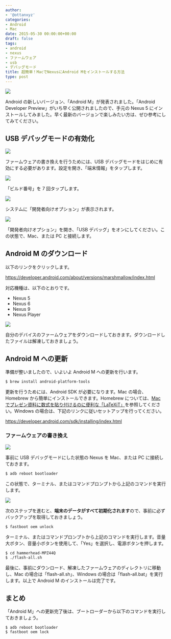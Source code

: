 ```yaml
---
author:
- '@ottanxyz'
categories:
- Android
- Mac
date: 2015-05-30 00:00:00+00:00
draft: false
tags:
- android
- nexus
- ファームウェア
- usb
- デバッグモード
title: 超簡単！MacでNexusにAndroid Mをインストールする方法
type: post
---
```


![](150529-5568fa2b9a7c5.jpg)

Android の新しいバージョン、「Android M」が発表されました。「Android Developer Preview」がいち早く公開されましたので、手元の Nexus 5 にインストールしてみました。早く最新のバージョンで楽しみたい方は、ぜひ参考にしてみてください。

## USB デバッグモードの有効化

![](150530-556901d27170f.png)

ファームウェアの書き換えを行うためには、USB デバッグモードをはじめに有効にする必要があります。設定を開き、「端末情報」をタップします。

![](150530-556901d6296eb.png)

「ビルド番号」を 7 回タップします。

![](150530-556901d96dcc7.png)

システムに「開発者向けオプション」が表示されます。

![](150530-556901dce4b54.png)

「開発者向けオプション」を開き、「USB デバッグ」をオンにしてください。この状態で、Mac、または PC と接続します。

## Android M のダウンロード

以下のリンクをクリックします。

https://developer.android.com/about/versions/marshmallow/index.html

対応機種は、以下のとおりです。

- Nexus 5
- Nexus 6
- Nexus 9
- Nexus Player

![](150529-5568fa2d38d65.png)

自分のデバイスのファームウェアをダウンロードしておきます。ダウンロードしたファイルは解凍しておきましょう。

## Android M への更新

準備が整いましたので、いよいよ Android M への更新を行います。

    $ brew install android-platform-tools

更新を行うためには、Android SDK が必要になります。Mac の場合、Homebrew から簡単にインストールできます。Homebrew については、[Mac でプレゼン資料に数式を貼り付けるのに便利な「LaTeXiT」](/posts/2014/09/mac-latex-presentation-92/)を参照してください。Windows の場合は、下記のリンクに従いセットアップを行ってください。

https://developer.android.com/sdk/installing/index.html

### ファームウェアの書き換え

![](150529-5568fa2fe4b80.jpg)

事前に USB デバッグモードにした状態の Nexus を Mac、または PC に接続しておきます。

    $ adb reboot bootloader

この状態で、ターミナル、またはコマンドプロンプトから上記のコマンドを実行します。

![](150529-5568fa31356e4.jpg)

次のステップを進むと、**端末のデータがすべて初期化されます**ので、事前に必ずバックアップを取得しておきましょう。

    $ fastboot oem unlock

ターミナル、またはコマンドプロンプトから上記のコマンドを実行します。音量大ボタン、音量小ボタンを使用して、「Yes」を選択し、電源ボタンを押します。

    $ cd hammerhead-MPZ44Q
    $ ./flash-all.sh

最後に、事前にダウンロード、解凍したファームウェアのディレクトリに移動し、Mac の場合は「flash-all.sh」、Windows の場合は「flash-all.bat」を実行します。以上で Android M のインストールは完了です。

## まとめ

「Android M」への更新完了後は、ブートローダーから以下のコマンドを実行しておきましょう。

    $ adb reboot bootloader
    $ fastboot oem lock